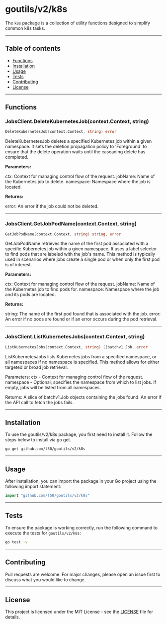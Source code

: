 # goutils/v2/k8s

The `k8s` package is a collection of utility functions
designed to simplify common k8s tasks.

---

## Table of contents

- [Functions](#functions)
- [Installation](#installation)
- [Usage](#usage)
- [Tests](#tests)
- [Contributing](#contributing)
- [License](#license)

---

## Functions

### JobsClient.DeleteKubernetesJob(context.Context, string)

```go
DeleteKubernetesJob(context.Context, string) error
```

DeleteKubernetesJob deletes a specified Kubernetes job within
a given namespace. It sets the deletion propagation policy
to 'Foreground' to ensure that the delete operation waits
until the cascading delete has completed.

**Parameters:**

ctx: Context for managing control flow of the request.
jobName: Name of the Kubernetes job to delete.
namespace: Namespace where the job is located.

**Returns:**

error: An error if the job could not be deleted.

---

### JobsClient.GetJobPodName(context.Context, string)

```go
GetJobPodName(context.Context, string) string, error
```

GetJobPodName retrieves the name of the first pod associated with a specific Kubernetes job
within a given namespace. It uses a label selector to find pods that are labeled with
the job's name. This method is typically used in scenarios where jobs create a single pod or
when only the first pod is of interest.

**Parameters:**

ctx: Context for managing control flow of the request.
jobName: Name of the Kubernetes job to find pods for.
namespace: Namespace where the job and its pods are located.

**Returns:**

string: The name of the first pod found that is associated with the job.
error: An error if no pods are found or if an error occurs during the pod retrieval.

---

### JobsClient.ListKubernetesJobs(context.Context, string)

```go
ListKubernetesJobs(context.Context, string) []batchv1.Job, error
```

ListKubernetesJobs lists Kubernetes jobs from a specified namespace, or all namespaces
if no namespace is specified. This method allows for either targeted or broad job retrieval.

Parameters:
ctx - Context for managing control flow of the request.
namespace - Optional; specifies the namespace from which to list jobs. If empty, jobs will be listed from all namespaces.

Returns:
A slice of batchv1.Job objects containing the jobs found.
An error if the API call to fetch the jobs fails.

---

## Installation

To use the goutils/v2/k8s package, you first need to install it.
Follow the steps below to install via go get.

```bash
go get github.com/l50/goutils/v2/k8s
```

---

## Usage

After installation, you can import the package in your Go project
using the following import statement:

```go
import "github.com/l50/goutils/v2/k8s"
```

---

## Tests

To ensure the package is working correctly, run the following
command to execute the tests for `goutils/v2/k8s`:

```bash
go test -v
```

---

## Contributing

Pull requests are welcome. For major changes,
please open an issue first to discuss what
you would like to change.

---

## License

This project is licensed under the MIT
License - see the [LICENSE](../LICENSE)
file for details.
